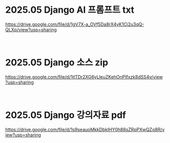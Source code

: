 # 2025.05 Django AI 프롬프트 txt

https://drive.google.com/file/d/1gV7X-a_OVf5Da8rX4yK1Cj2u3qQ-QLXp/view?usp=sharing
<br /><br /><br />

# 2025.05 Django 소스 zip

https://drive.google.com/file/d/1jtTDr2XG6yLleuZKehOnPIfxzk8dSS4v/view?usp=sharing
<br /><br /><br />

# 2025.05 Django 강의자료 pdf

https://drive.google.com/file/d/1s9seauoMkkDbkIHY0h88sZRpPXwQZo8R/view?usp=sharing
<br /><br /><br />
